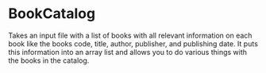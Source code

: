 # BookCatalog
Takes an input file with a list of books with all relevant information on each book like the books code, title, author, publisher, and publishing date. It puts this information into an array list and allows you to do various things with the books in the catalog.
